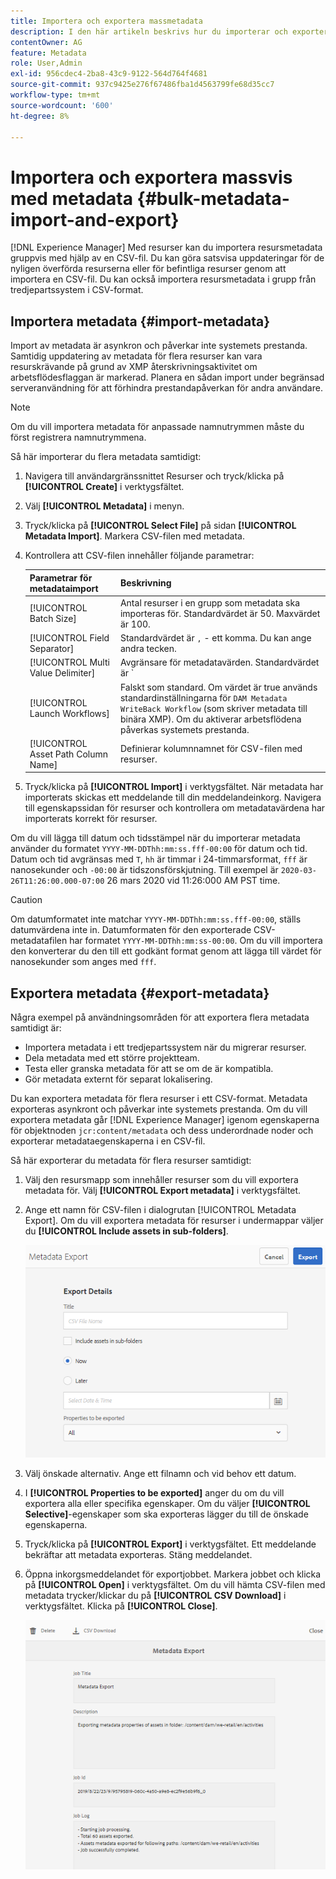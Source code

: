 ```yaml
---
title: Importera och exportera massmetadata
description: I den här artikeln beskrivs hur du importerar och exporterar flera metadata samtidigt.
contentOwner: AG
feature: Metadata
role: User,Admin
exl-id: 956cdec4-2ba8-43c9-9122-564d764f4681
source-git-commit: 937c9425e276f67486fba1d4563799fe68d35cc7
workflow-type: tm+mt
source-wordcount: '600'
ht-degree: 8%

---
```


# Importera och exportera massvis med metadata {#bulk-metadata-import-and-export}

[!DNL Experience Manager] Med resurser kan du importera resursmetadata gruppvis med hjälp av en CSV-fil. Du kan göra satsvisa uppdateringar för de nyligen överförda resurserna eller för befintliga resurser genom att importera en CSV-fil. Du kan också importera resursmetadata i grupp från tredjepartssystem i CSV-format.

## Importera metadata {#import-metadata}

Import av metadata är asynkron och påverkar inte systemets prestanda. Samtidig uppdatering av metadata för flera resurser kan vara resurskrävande på grund av XMP återskrivningsaktivitet om arbetsflödesflaggan är markerad. Planera en sådan import under begränsad serveranvändning för att förhindra prestandapåverkan för andra användare.

>[!NOTE]
>
>Om du vill importera metadata för anpassade namnutrymmen måste du först registrera namnutrymmena.

Så här importerar du flera metadata samtidigt:

1. Navigera till användargränssnittet Resurser och tryck/klicka på **[!UICONTROL Create]** i verktygsfältet.
1. Välj **[!UICONTROL Metadata]** i menyn.
1. Tryck/klicka på **[!UICONTROL Select File]** på sidan **[!UICONTROL Metadata Import]**.  Markera CSV-filen med metadata.
1. Kontrollera att CSV-filen innehåller följande parametrar:

   | Parametrar för metadataimport | Beskrivning |
   |:---|:---|
   | [!UICONTROL Batch Size] | Antal resurser i en grupp som metadata ska importeras för. Standardvärdet är 50. Maxvärdet är 100. |
   | [!UICONTROL Field Separator] | Standardvärdet är `,` - ett komma. Du kan ange andra tecken. |
   | [!UICONTROL Multi Value Delimiter] | Avgränsare för metadatavärden. Standardvärdet är `|` - en pipe. |
   | [!UICONTROL Launch Workflows] | Falskt som standard. Om värdet är true används standardinställningarna för `DAM Metadata WriteBack Workflow` (som skriver metadata till binära XMP). Om du aktiverar arbetsflödena påverkas systemets prestanda. |
   | [!UICONTROL Asset Path Column Name] | Definierar kolumnnamnet för CSV-filen med resurser. |

1. Tryck/klicka på **[!UICONTROL Import]** i verktygsfältet. När metadata har importerats skickas ett meddelande till din meddelandeinkorg. Navigera till egenskapssidan för resurser och kontrollera om metadatavärdena har importerats korrekt för resurser.

Om du vill lägga till datum och tidsstämpel när du importerar metadata använder du formatet `YYYY-MM-DDThh:mm:ss.fff-00:00` för datum och tid. Datum och tid avgränsas med `T`, `hh` är timmar i 24-timmarsformat, `fff` är nanosekunder och `-00:00` är tidszonsförskjutning. Till exempel är `2020-03-26T11:26:00.000-07:00` 26 mars 2020 vid 11:26:000 AM PST time.

>[!CAUTION]
>
>Om datumformatet inte matchar `YYYY-MM-DDThh:mm:ss.fff-00:00`, ställs datumvärdena inte in. Datumformaten för den exporterade CSV-metadatafilen har formatet `YYYY-MM-DDThh:mm:ss-00:00`. Om du vill importera den konverterar du den till ett godkänt format genom att lägga till värdet för nanosekunder som anges med `fff`.

## Exportera metadata {#export-metadata}

Några exempel på användningsområden för att exportera flera metadata samtidigt är:

* Importera metadata i ett tredjepartssystem när du migrerar resurser.
* Dela metadata med ett större projektteam.
* Testa eller granska metadata för att se om de är kompatibla.
* Gör metadata externt för separat lokalisering.

Du kan exportera metadata för flera resurser i ett CSV-format. Metadata exporteras asynkront och påverkar inte systemets prestanda. Om du vill exportera metadata går [!DNL Experience Manager] igenom egenskaperna för objektnoden `jcr:content/metadata` och dess underordnade noder och exporterar metadataegenskaperna i en CSV-fil.

Så här exporterar du metadata för flera resurser samtidigt:

1. Välj den resursmapp som innehåller resurser som du vill exportera metadata för. Välj **[!UICONTROL Export metadata]** i verktygsfältet.

1. Ange ett namn för CSV-filen i dialogrutan [!UICONTROL Metadata Export]. Om du vill exportera metadata för resurser i undermappar väljer du **[!UICONTROL Include assets in sub-folders]**.

   ![export_metadata_page](assets/export_metadata_page.png)

1. Välj önskade alternativ. Ange ett filnamn och vid behov ett datum.
1. I **[!UICONTROL Properties to be exported]** anger du om du vill exportera alla eller specifika egenskaper. Om du väljer **[!UICONTROL Selective]**-egenskaper som ska exporteras lägger du till de önskade egenskaperna.

1. Tryck/klicka på **[!UICONTROL Export]** i verktygsfältet. Ett meddelande bekräftar att metadata exporteras. Stäng meddelandet.

1. Öppna inkorgsmeddelandet för exportjobbet. Markera jobbet och klicka på **[!UICONTROL Open]** i verktygsfältet. Om du vill hämta CSV-filen med metadata trycker/klickar du på **[!UICONTROL CSV Download]** i verktygsfältet. Klicka på **[!UICONTROL Close]**.

   ![csv_download](assets/csv_download.png)
